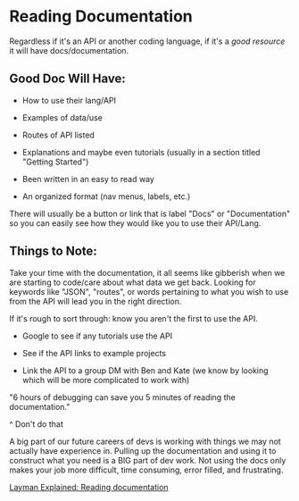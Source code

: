 # Reading Documentation

Regardless if it's an API or another coding language, if it's a _*good resource*_ it will have docs/documentation.

## Good Doc Will Have:

- How to use their lang/API

- Examples of data/use

- Routes of API listed

- Explanations and maybe even tutorials (usually in a section titled "Getting Started")

- Been written in an easy to read way

- An organized format (nav menus, labels, etc.)

There will usually be a button or link that is label "Docs" or "Documentation" so you can easily see how they would like you to use their API/Lang.

## Things to Note:

Take your time with the documentation, it all seems like gibberish when we are starting to code/care about what data we get back. Looking for keywords like "JSON", "routes", or words pertaining to what you wish to use from the API will lead you in the right direction.

If it's rough to sort through: know you aren't the first to use the API.

- Google to see if any tutorials use the API

- See if the API links to example projects

- Link the API to a group DM with Ben and Kate (we know by looking which will be more complicated to work with)

"6 hours of debugging can save you 5 minutes of reading the documentation."

^ Don't do that

A big part of our future careers of devs is working with things we may not actually have experience in. Pulling up the documentation and using it to construct what you need is a BIG part of dev work. Not using the docs only makes your job more difficult, time consuming, error filled, and frustrating.

[Layman Explained: Reading documentation](https://medium.com/@laymanExplained/layman-explained-reading-documentation-36c450e77e6b)
